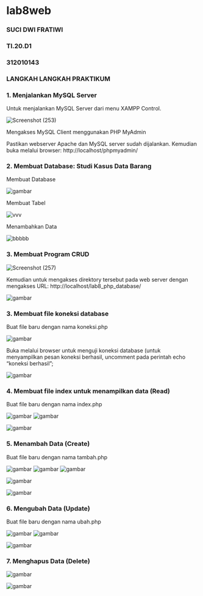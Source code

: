 # lab8web

### SUCI DWI FRATIWI

### TI.20.D1

### 312010143

### LANGKAH LANGKAH PRAKTIKUM

### 1. Menjalankan MySQL Server

Untuk menjalankan MySQL Server dari menu XAMPP Control.

![Screenshot (253)](https://user-images.githubusercontent.com/101787968/170329278-6c23a45f-516c-4bee-b4bc-c89ee4875253.png)

Mengakses MySQL Client menggunakan PHP MyAdmin

Pastikan webserver Apache dan MySQL server sudah dijalankan. Kemudian buka melalui browser: http://localhost/phpmyadmin/

### 2. Membuat Database: Studi Kasus Data Barang

Membuat Database

![gambar](https://user-images.githubusercontent.com/101658076/169796445-876d7837-84c4-4143-b0c6-fdf5062cbb1b.png)

Membuat Tabel

![vvv](https://user-images.githubusercontent.com/101787968/170329551-5470059c-2cb7-4f03-a71b-6dd4fb5f50fe.jpeg)

Menambahkan Data

![bbbbb](https://user-images.githubusercontent.com/101787968/170329595-955afbb3-a7c7-4ce5-b942-da4665ab66d0.jpeg)

### 3. Membuat Program CRUD

![Screenshot (257)](https://user-images.githubusercontent.com/101787968/170329730-027146b9-1a5f-4698-9aac-7299fe62bd1b.png)

Kemudian untuk mengakses direktory tersebut pada web server dengan mengakses URL: http://localhost/lab8_php_database/

![gambar](https://user-images.githubusercontent.com/101658076/169797598-478179d0-d97c-4d02-beda-8d0b788fbbcc.png)

### 3. Membuat file koneksi database

Buat file baru dengan nama koneksi.php

![gambar](https://user-images.githubusercontent.com/101658076/169797765-a2b25a32-c959-4b24-ae9e-678e555a439e.png)

Buka melalui browser untuk menguji koneksi database (untuk menyampilkan pesan koneksi berhasil, uncomment pada perintah echo “koneksi berhasil”;

![gambar](https://user-images.githubusercontent.com/101658076/169797890-a73a9513-c6ac-4e09-81ac-f52164b8a1d1.png)

### 4. Membuat file index untuk menampilkan data (Read)

Buat file baru dengan nama index.php

![gambar](https://user-images.githubusercontent.com/101658076/169798085-eff6fade-ead8-4c4f-a4f7-8c4f55a6c68a.png)
![gambar](https://user-images.githubusercontent.com/101658076/169798162-bf230418-6db0-4d15-8706-2f733d7f08e3.png)

![gambar](https://user-images.githubusercontent.com/101658076/169798413-d2911a27-3700-45cb-9b93-b69cef238d5c.png)

### 5. Menambah Data (Create)

Buat file baru dengan nama tambah.php

![gambar](https://user-images.githubusercontent.com/101658076/169798790-db6c4c41-5af7-4396-bd58-0e6d75f5fb9c.png)
![gambar](https://user-images.githubusercontent.com/101658076/169798951-a15e696d-6b02-4321-9ec8-0800e657bcbc.png)
![gambar](https://user-images.githubusercontent.com/101658076/169798991-2fce1a18-a6c1-45f6-b9f5-683d76dadb60.png)

![gambar](https://user-images.githubusercontent.com/101658076/169799090-427a7abb-ef72-4dc8-b0a3-bf0299c66fff.png)

![gambar](https://user-images.githubusercontent.com/101658076/169799565-dac1c0ca-a331-47f0-8ffc-1cc853d78a1f.png)

### 6. Mengubah Data (Update)

Buat file baru dengan nama ubah.php

![gambar](https://user-images.githubusercontent.com/101658076/169799733-cbe3894a-be25-47f7-a298-05f45c42ac0d.png)
![gambar](https://user-images.githubusercontent.com/101658076/169799804-509f9e58-ac98-4e6b-bf4a-34647b88adf9.png)

![gambar](https://user-images.githubusercontent.com/101658076/169800200-708ba30c-368e-409f-983e-a433f5d7b423.png)

### 7. Menghapus Data (Delete)

![gambar](https://user-images.githubusercontent.com/101658076/169800686-b682d4d2-3ab6-4f38-8f07-4db8136de5d2.png)

![gambar](https://user-images.githubusercontent.com/101658076/169800771-8b899e67-135b-43ad-9441-0934210ecfbb.png)
